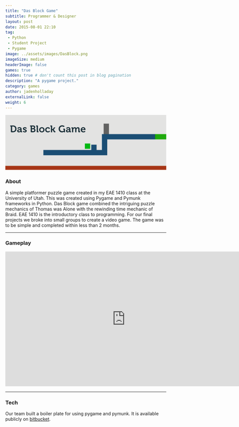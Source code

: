 ```yaml
---
title: "Das Block Game"
subtitle: Programmer & Designer
layout: post
date: 2015-08-01 22:10
tag:
 - Python
 - Student Project
 - Pygame
image: ../assets/images/DasBlock.png
imageSize: medium
headerImage: false
games: true
hidden: true # don't count this post in blog pagination
description: "A pygame project."
category: games
author: jadenholladay
externalLink: false
weight: 6
---
```


![Screenshot](../assets/images/DasBlock.png)

### About
A simple platformer puzzle game created in my EAE 1410 class at the University of Utah. This was created using Pygame and Pymunk frameworks in Python. Das Block game combined the intriguing puzzle mechanics of Thomas was Alone with the rewinding time mechanic of Braid.
EAE 1410 is the introductory class to programming. For our final projects we broke into small groups to create a video game. The game was to be simple and completed within less than 2 months.

---
### Gameplay

<center><iframe width="750" height="422" src="https://www.youtube.com/embed/mgdST6JdwsE" frameborder="0" allowfullscreen></iframe></center>

---

### Tech
Our team built a boiler plate for using pygame and pymunk. It is available publicly on [bitbucket](https://bitbucket.org/JadenH/pygame-pymunk/).
